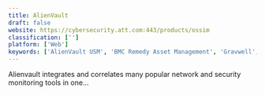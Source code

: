 ```yaml
---
title: AlienVault
draft: false 
website: https://cybersecurity.att.com:443/products/ossim
classification: ['']
platform: ['Web']
keywords: ['AlienVault USM', 'BMC Remedy Asset Management', 'Gravwell', 'Graylog', 'IBM QRadar', 'Ivanti ITAM Suite', 'LogRhythm', 'Logz.io', 'ManageEngine ADManager Plus', 'MapR', 'Monitis', 'RSA NetWitness', 'SIEMonster', 'Samanage', 'Splunk', 'Sumo Logic', 'Symantec Asset Management Suite', 'SysAid']
---
```

Alienvault integrates and correlates many popular network and security monitoring tools in one...